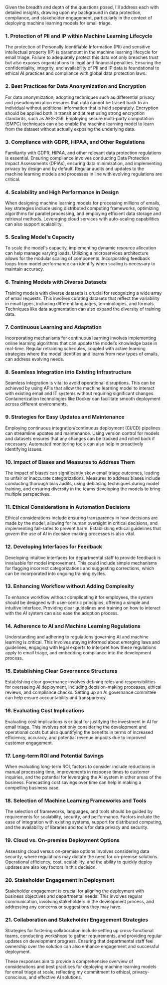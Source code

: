 Given the breadth and depth of the questions posed, I'll address each with detailed insights, drawing upon my background in data protection, compliance, and stakeholder engagement, particularly in the context of deploying machine learning models for email triage.

### 1. Protection of PII and IP within Machine Learning Lifecycle

The protection of Personally Identifiable Information (PII) and sensitive intellectual property (IP) is paramount in the machine learning lifecycle for email triage. Failure to adequately protect this data not only breaches trust but also exposes organizations to legal and financial penalties. Ensuring the confidentiality, integrity, and availability of PII and IP data is foundational to ethical AI practices and compliance with global data protection laws.

### 2. Best Practices for Data Anonymization and Encryption

For data anonymization, adopting techniques such as differential privacy and pseudonymization ensures that data cannot be traced back to an individual without additional information that is held separately. Encryption should be applied both in transit and at rest using strong encryption standards, such as AES-256. Employing secure multi-party computation (SMPC) techniques can also enable the machine learning model to learn from the dataset without actually exposing the underlying data.

### 3. Compliance with GDPR, HIPAA, and Other Regulations

Familiarity with GDPR, HIPAA, and other relevant data protection regulations is essential. Ensuring compliance involves conducting Data Protection Impact Assessments (DPIAs), ensuring data minimization, and implementing privacy by design and by default. Regular audits and updates to the machine learning models and processes in line with evolving regulations are critical.

### 4. Scalability and High Performance in Design

When designing machine learning models for processing millions of emails, key strategies include using distributed computing frameworks, optimizing algorithms for parallel processing, and employing efficient data storage and retrieval methods. Leveraging cloud services with auto-scaling capabilities can also support scalability.

### 5. Scaling Model's Capacity

To scale the model's capacity, implementing dynamic resource allocation can help manage varying loads. Utilizing a microservices architecture allows for the modular scaling of components. Incorporating feedback loops from model performance can identify when scaling is necessary to maintain accuracy.

### 6. Training Models with Diverse Datasets

Training models with diverse datasets is crucial for recognizing a wide array of email requests. This involves curating datasets that reflect the variability in email types, including different languages, terminologies, and formats. Techniques like data augmentation can also expand the diversity of training data.

### 7. Continuous Learning and Adaptation

Incorporating mechanisms for continuous learning involves implementing online learning algorithms that can update the model's knowledge base in real-time. Regular retraining schedules, coupled with active learning strategies where the model identifies and learns from new types of emails, can address evolving needs.

### 8. Seamless Integration into Existing Infrastructure

Seamless integration is vital to avoid operational disruptions. This can be achieved by using APIs that allow the machine learning model to interact with existing email and IT systems without requiring significant changes. Containerization technologies like Docker can facilitate smooth deployment across different environments.

### 9. Strategies for Easy Updates and Maintenance

Employing continuous integration/continuous deployment (CI/CD) pipelines can streamline updates and maintenance. Using version control for models and datasets ensures that any changes can be tracked and rolled back if necessary. Automated monitoring tools can also help in proactively identifying issues.

### 10. Impact of Biases and Measures to Address Them

The impact of biases can significantly skew email triage outcomes, leading to unfair or inaccurate categorizations. Measures to address biases include conducting thorough bias audits, using debiasing techniques during model training, and ensuring diversity in the teams developing the models to bring multiple perspectives.

### 11. Ethical Considerations in Automation Decisions

Ethical considerations include ensuring transparency in how decisions are made by the model, allowing for human oversight in critical decisions, and implementing fail-safes to prevent harm. Establishing ethical guidelines that govern the use of AI in decision-making processes is also vital.

### 12. Developing Interfaces for Feedback

Developing intuitive interfaces for departmental staff to provide feedback is invaluable for model improvement. This could include simple mechanisms for flagging incorrect categorizations and suggesting corrections, which can be incorporated into ongoing training cycles.

### 13. Enhancing Workflow without Adding Complexity

To enhance workflow without complicating it for employees, the system should be designed with user-centric principles, offering a simple and intuitive interface. Providing clear guidelines and training on how to interact with the AI system can also ease the adoption process.

### 14. Adherence to AI and Machine Learning Regulations

Understanding and adhering to regulations governing AI and machine learning is critical. This involves staying informed about emerging laws and guidelines, engaging with legal experts to interpret how these regulations apply to email triage, and embedding compliance into the development process.

### 15. Establishing Clear Governance Structures

Establishing clear governance involves defining roles and responsibilities for overseeing AI deployment, including decision-making processes, ethical reviews, and compliance checks. Setting up an AI governance committee can help ensure accountability and transparency.

### 16. Evaluating Cost Implications

Evaluating cost implications is critical for justifying the investment in AI for email triage. This involves not only considering the development and operational costs but also quantifying the benefits in terms of increased efficiency, accuracy, and potential revenue impacts due to improved customer engagement.

### 17. Long-term ROI and Potential Savings

When evaluating long-term ROI, factors to consider include reductions in manual processing time, improvements in response times to customer inquiries, and the potential for leveraging the AI system in other areas of the business. Forecasting cost savings over time can help in making a compelling business case.

### 18. Selection of Machine Learning Frameworks and Tools

The selection of frameworks, languages, and tools should be guided by requirements for scalability, security, and performance. Factors include the ease of integration with existing systems, support for distributed computing, and the availability of libraries and tools for data privacy and security.

### 19. Cloud vs. On-premise Deployment Options

Assessing cloud versus on-premise options involves considering data security, where regulations may dictate the need for on-premise solutions. Operational efficiency, cost, scalability, and the ability to quickly deploy updates are also key factors in this decision.

### 20. Stakeholder Engagement in Deployment

Stakeholder engagement is crucial for aligning the deployment with business objectives and departmental needs. This involves regular communication, involving stakeholders in the development process, and addressing any concerns or suggestions they may have.

### 21. Collaboration and Stakeholder Engagement Strategies

Strategies for fostering collaboration include setting up cross-functional teams, conducting workshops to gather requirements, and providing regular updates on development progress. Ensuring that departmental staff feel ownership over the solution can also enhance engagement and successful deployment.

These responses aim to provide a comprehensive overview of considerations and best practices for deploying machine learning models for email triage at scale, reflecting my commitment to ethical, privacy-conscious, and effective AI solutions.